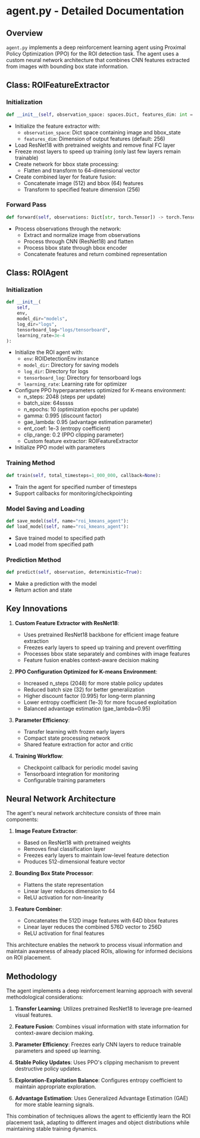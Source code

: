 # agent.py - Detailed Documentation

## Overview
`agent.py` implements a deep reinforcement learning agent using Proximal Policy Optimization (PPO) for the ROI detection task. The agent uses a custom neural network architecture that combines CNN features extracted from images with bounding box state information.

## Class: ROIFeatureExtractor

### Initialization
```python
def __init__(self, observation_space: spaces.Dict, features_dim: int = 256):
```

- Initialize the feature extractor with:
  - `observation_space`: Dict space containing image and bbox_state
  - `features_dim`: Dimension of output features (default: 256)
- Load ResNet18 with pretrained weights and remove final FC layer
- Freeze most layers to speed up training (only last few layers remain trainable)
- Create network for bbox state processing:
  - Flatten and transform to 64-dimensional vector
- Create combined layer for feature fusion:
  - Concatenate image (512) and bbox (64) features
  - Transform to specified feature dimension (256)

### Forward Pass
```python
def forward(self, observations: Dict[str, torch.Tensor]) -> torch.Tensor:
```

- Process observations through the network:
  - Extract and normalize image from observations
  - Process through CNN (ResNet18) and flatten
  - Process bbox state through bbox encoder
  - Concatenate features and return combined representation

## Class: ROIAgent

### Initialization
```python
def __init__(
    self,
    env,
    model_dir="models",
    log_dir="logs",
    tensorboard_log="logs/tensorboard",
    learning_rate=3e-4
):
```

- Initialize the ROI agent with:
  - `env`: ROIDetectionEnv instance
  - `model_dir`: Directory for saving models
  - `log_dir`: Directory for logs
  - `tensorboard_log`: Directory for tensorboard logs
  - `learning_rate`: Learning rate for optimizer
- Configure PPO hyperparameters optimized for K-means environment:
  - n_steps: 2048 (steps per update)
  - batch_size: 64sssss
  - n_epochs: 10 (optimization epochs per update)
  - gamma: 0.995 (discount factor)
  - gae_lambda: 0.95 (advantage estimation parameter)
  - ent_coef: 1e-3 (entropy coefficient)
  - clip_range: 0.2 (PPO clipping parameter)
  - Custom feature extractor: ROIFeatureExtractor
- Initialize PPO model with parameters

### Training Method
```python
def train(self, total_timesteps=1_000_000, callback=None):
```

- Train the agent for specified number of timesteps
- Support callbacks for monitoring/checkpointing

### Model Saving and Loading
```python
def save_model(self, name="roi_kmeans_agent"):
def load_model(self, name="roi_kmeans_agent"):
```

- Save trained model to specified path
- Load model from specified path

### Prediction Method
```python
def predict(self, observation, deterministic=True):
```

- Make a prediction with the model
- Return action and state

## Key Innovations

1. **Custom Feature Extractor with ResNet18**:
   - Uses pretrained ResNet18 backbone for efficient image feature extraction
   - Freezes early layers to speed up training and prevent overfitting
   - Processes bbox state separately and combines with image features
   - Feature fusion enables context-aware decision making

2. **PPO Configuration Optimized for K-means Environment**:
   - Increased n_steps (2048) for more stable policy updates
   - Reduced batch size (32) for better generalization
   - Higher discount factor (0.995) for long-term planning
   - Lower entropy coefficient (1e-3) for more focused exploitation
   - Balanced advantage estimation (gae_lambda=0.95)

3. **Parameter Efficiency**:
   - Transfer learning with frozen early layers
   - Compact state processing network
   - Shared feature extraction for actor and critic

4. **Training Workflow**:
   - Checkpoint callback for periodic model saving
   - Tensorboard integration for monitoring
   - Configurable training parameters

## Neural Network Architecture

The agent's neural network architecture consists of three main components:

1. **Image Feature Extractor**:
   - Based on ResNet18 with pretrained weights
   - Removes final classification layer
   - Freezes early layers to maintain low-level feature detection
   - Produces 512-dimensional feature vector

2. **Bounding Box State Processor**:
   - Flattens the state representation
   - Linear layer reduces dimension to 64
   - ReLU activation for non-linearity

3. **Feature Combiner**:
   - Concatenates the 512D image features with 64D bbox features
   - Linear layer reduces the combined 576D vector to 256D
   - ReLU activation for final features

This architecture enables the network to process visual information and maintain awareness of already placed ROIs, allowing for informed decisions on ROI placement.

## Methodology

The agent implements a deep reinforcement learning approach with several methodological considerations:

1. **Transfer Learning**: Utilizes pretrained ResNet18 to leverage pre-learned visual features.

2. **Feature Fusion**: Combines visual information with state information for context-aware decision making.

3. **Parameter Efficiency**: Freezes early CNN layers to reduce trainable parameters and speed up learning.

4. **Stable Policy Updates**: Uses PPO's clipping mechanism to prevent destructive policy updates.

5. **Exploration-Exploitation Balance**: Configures entropy coefficient to maintain appropriate exploration.

6. **Advantage Estimation**: Uses Generalized Advantage Estimation (GAE) for more stable learning signals.

This combination of techniques allows the agent to efficiently learn the ROI placement task, adapting to different images and object distributions while maintaining stable training dynamics.